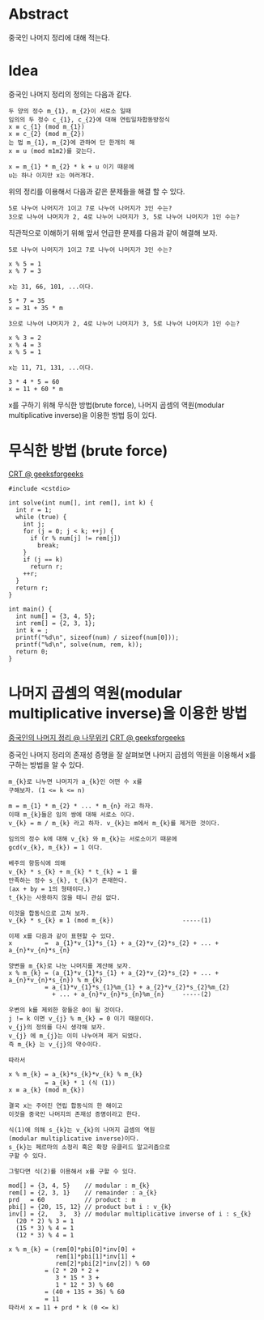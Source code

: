 # Abstract

중국인 나머지 정리에 대해 적는다.

# Idea

중국인 나머지 정리의 정의는 다음과 같다.

```
두 양의 정수 m_{1}, m_{2}이 서로소 일때
임의의 두 정수 c_{1}, c_{2}에 대해 연립일차합동방정식
x ≡ c_{1} (mod m_{1})
x ≡ c_{2} (mod m_{2})
는 법 m_{1}, m_{2}에 관하여 단 한개의 해
x ≡ u (mod m1m2)를 갖는다.

x = m_{1} * m_{2} * k + u 이기 때문에
u는 하나 이지만 x는 여러개다.
```

위의 정리를 이용해서 다음과 같은 문제들을 해결 할 수 있다.

```
5로 나누어 나머지가 1이고 7로 나누어 나머지가 3인 수는?
3으로 나누어 나머지가 2, 4로 나누어 나머지가 3, 5로 나누어 나머지가 1인 수는?
```

직관적으로 이해하기 위해 앞서 언급한 문제를 다음과 같이 
해결해 보자.

```
5로 나누어 나머지가 1이고 7로 나누어 나머지가 3인 수는?

x % 5 = 1
x % 7 = 3

x는 31, 66, 101, ...이다.

5 * 7 = 35
x = 31 + 35 * m

3으로 나누어 나머지가 2, 4로 나누어 나머지가 3, 5로 나누어 나머지가 1인 수는?

x % 3 = 2
x % 4 = 3
x % 5 = 1

x는 11, 71, 131, ...이다.

3 * 4 * 5 = 60
x = 11 + 60 * m
```

x를 구하기 위해 무식한 방법(brute force),
나머지 곱셈의 역원(modular multiplicative inverse)을 이용한 방법
등이 있다.

# 무식한 방법 (brute force)

[CRT @ geeksforgeeks](http://www.geeksforgeeks.org/chinese-remainder-theorem-set-1-introduction/)

```
#include <cstdio>

int solve(int num[], int rem[], int k) {
  int r = 1;
  while (true) {
    int j;
    for (j = 0; j < k; ++j) {
      if (r % num[j] != rem[j])
        break;
    }
    if (j == k)
      return r;
    ++r;
  }
  return r;
}

int main() {
  int num[] = {3, 4, 5};
  int rem[] = {2, 3, 1};
  int k = ;
  printf("%d\n", sizeof(num) / sizeof(num[0]));
  printf("%d\n", solve(num, rem, k));
  return 0;
}
```

# 나머지 곱셈의 역원(modular multiplicative inverse)을 이용한 방법

[중국인의 나머지 정리 @ 나무위키](https://namu.wiki/w/%EC%A4%91%EA%B5%AD%EC%9D%B8%EC%9D%98%20%EB%82%98%EB%A8%B8%EC%A7%80%20%EC%A0%95%EB%A6%AC)
[CRT @ geeksforgeeks](http://www.geeksforgeeks.org/chinese-remainder-theorem-set-2-implementation/)

중국인 나머지 정리의 존재성 증명을 잘 살펴보면 나머지 곱셈의 역원을
이용해서 x를 구하는 방법을 알 수 있다.

```
m_{k}로 나누면 나머지가 a_{k}인 어떤 수 x를
구해보자. (1 <= k <= n)

m = m_{1} * m_{2} * ... * m_{n} 라고 하자.
이때 m_{k}들은 임의 쌍에 대해 서로소 이다.
v_{k} = m / m_{k} 라고 하자. v_{k}는 m에서 m_{k}를 제거한 것이다.

임의의 정수 k에 대해 v_{k} 와 m_{k}는 서로소이기 때문에
gcd(v_{k}, m_{k}) = 1 이다.

베주의 항등식에 의해 
v_{k} * s_{k} + m_{k} * t_{k} = 1 를
만족하는 정수 s_{k}, t_{k}가 존재한다.
(ax + by = 1의 형태이다.)
t_{k}는 사용하지 않을 테니 관심 없다.

이것을 합동식으로 고쳐 보자.
v_{k} * s_{k} ≡ 1 (mod m_{k})                   -----(1)

이제 x를 다음과 같이 표현할 수 있다.
x         =  a_{1}*v_{1}*s_{1} + a_{2}*v_{2}*s_{2} + ... + a_{n}*v_{n}*s_{n}

양변을 m_{k}로 나눈 나머지를 계산해 보자.
x % m_{k} = (a_{1}*v_{1}*s_{1} + a_{2}*v_{2}*s_{2} + ... + a_{n}*v_{n}*s_{n}) % m_{k}
          = a_{1}*v_{1}*s_{1}%m_{1} + a_{2}*v_{2}*s_{2}%m_{2} 
            + ... + a_{n}*v_{n}*s_{n}%m_{n}     -----(2)

우변의 k를 제외한 항들은 0이 될 것이다.
j != k 이면 v_{j} % m_{k} = 0 이기 때문이다. 
v_{j}의 정의를 다시 생각해 보자. 
v_{j} 에 m_{j}는 이미 나누어져 제거 되었다.
즉 m_{k} 는 v_{j}의 약수이다.

따라서 

x % m_{k} = a_{k}*s_{k}*v_{k} % m_{k}
          = a_{k} * 1 (식 (1))
x ≡ a_{k} (mod m_{k})

결국 x는 주어진 연립 합동식의 한 해이고
이것을 중국인 나머지의 존재성 증명이라고 한다.

식(1)에 의해 s_{k}는 v_{k}의 나머지 곱셈의 역원
(modular multiplicative inverse)이다.
s_{k}는 페르마의 소정리 혹은 확장 유클리드 알고리즘으로
구할 수 있다.

그렇다면 식(2)를 이용해서 x를 구할 수 있다.

mod[] = {3, 4, 5}    // modular : m_{k}
rem[] = {2, 3, 1}    // remainder : a_{k}
prd   = 60           // product : m
pbi[] = {20, 15, 12} // product but i : v_{k}
inv[] = {2,   3,  3} // modular multiplicative inverse of i : s_{k}
  (20 * 2) % 3 = 1
  (15 * 3) % 4 = 1
  (12 * 3) % 4 = 1
  
x % m_{k} = (rem[0]*pbi[0]*inv[0] +
             rem[1]*pbi[1]*inv[1] +
             rem[2]*pbi[2]*inv[2]) % 60
          = (2 * 20 * 2 +
             3 * 15 * 3 +
             1 * 12 * 3) % 60
          = (40 + 135 + 36) % 60
          = 11
따라서 x = 11 + prd * k (0 <= k)
```
